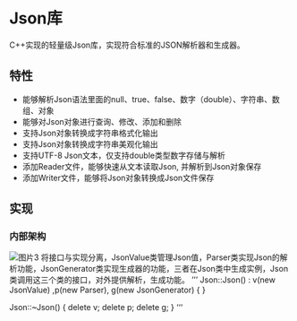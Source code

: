 # Json库
C++实现的轻量级Json库，实现符合标准的JSON解析器和生成器。
## 特性
* 能够解析Json语法里面的null、true、false、数字（double）、字符串、数组、对象
* 能够对Json对象进行查询、修改、添加和删除
* 支持Json对象转换成字符串格式化输出
* 支持Json对象转换成字符串美观化输出
* 支持UTF-8 Json文本，仅支持double类型数字存储与解析
* 添加Reader文件，能够快速从文本读取Json, 并解析到Json对象保存
* 添加Writer文件，能够将Json对象转换成Json文件保存

## 实现
###  内部架构

![图片3](https://user-images.githubusercontent.com/66367559/120108253-f08d9d80-c196-11eb-9f34-433fd6ed920f.jpg)
将接口与实现分离，JsonValue类管理Json值，Parser类实现Json的解析功能，JsonGenerator类实现生成器的功能，三者在Json类中生成实例，Json类调用这三个类的接口，对外提供解析，生成功能。
’’’
Json::Json() : v(new JsonValue) ,p(new Parser), g(new JsonGenerator) { }

Json::~Json() { 
	delete v;
	delete p;
	delete g;
}
‘‘‘


